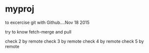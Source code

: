 # myproj
to excercise git with Github....Nov 18 2015

try to know fetch-merge and pull

check 2 by remote
check 3 by remote
check 4 by remote
check 5 by remote
